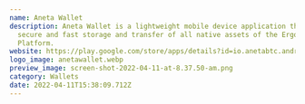 ```yaml
---
name: Aneta Wallet
description: Aneta Wallet is a lightweight mobile device application that allows
  secure and fast storage and transfer of all native assets of the Ergo
  Platform.
website: https://play.google.com/store/apps/details?id=io.anetabtc.android
logo_image: anetawallet.webp
preview_image: screen-shot-2022-04-11-at-8.37.50-am.png
category: Wallets
date: 2022-04-11T15:38:09.712Z
---
```

